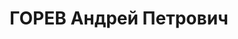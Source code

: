 ---
title: ГОРЕВ Андрей Петрович
description: "Род. в 1903, Балахнинский уезд, с. Сормово. Проживал: Украина, г. Харьков.\
  \ Зав. отделом руководящих парторганов Харьковского обкома КП(б)У, ранее - отв.\
  \ секретарь Нижегородского губкома ВЛКСМ \n  Арестован 01.11.1937. Обв. по ст. 58-8,\
  \ -11. Приговор: ВК ВС СССР, 30.12.1937 – ВМН. Расстрелян 31.12.1937"
---